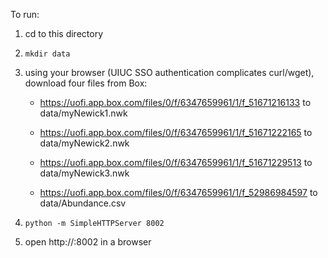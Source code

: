 To run:

1. cd to this directory

2. `mkdir data`

3. using your browser (UIUC SSO authentication complicates curl/wget), download four files from Box:

    * https://uofi.app.box.com/files/0/f/6347659961/1/f_51671216133 to data/myNewick1.nwk

    * https://uofi.app.box.com/files/0/f/6347659961/1/f_51671222165 to data/myNewick2.nwk

    * https://uofi.app.box.com/files/0/f/6347659961/1/f_51671229513 to data/myNewick3.nwk

    * https://uofi.app.box.com/files/0/f/6347659961/1/f_52986984597 to data/Abundance.csv

4. `python -m SimpleHTTPServer 8002`

5. open http://<hostname>:8002 in a browser

